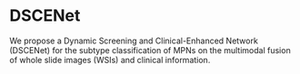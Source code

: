 # DSCENet
We propose a Dynamic Screening and Clinical-Enhanced Network (DSCENet) for the subtype classification of MPNs on the multimodal fusion of whole slide images (WSIs) and clinical information. 

